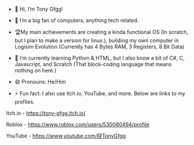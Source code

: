 - 👋 Hi, I’m Tony Gfgg!
  
- 👀 I’m a big fan of computers, anything tech related.

- 🏆My main achievements are creating a kinda functional OS (In scratch, but I plan to make a version for linux.), building my own computer in Logisim Evolution (Currently has 4 Bytes RAM, 3 Registers, 8 Bit Data)
  
- 🌱 I’m currently learning Python & HTML, but I also know a bit of C#, C, Javascript, and Scratch (That block-coding language that means nothing on here.)
  
- 😄 Pronouns: He/Him
  
- ⚡ Fun fact: I also use itch.io, YouTube, and more. Below are links to my profiles.

  
Itch.io - https://tony-gfgg.itch.io/

Roblox - https://www.roblox.com/users/530080494/profile

YouTube - https://www.youtube.com/@TonyGfgg
